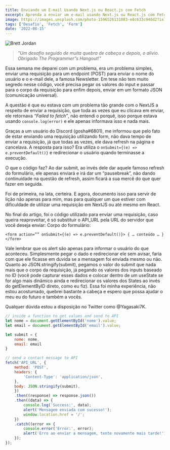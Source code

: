 ```yaml
---
title: Enviando um E-mail Usando Next.js ou React.js com Fetch
excerpt: Aprenda a enviar um e-mail usando Next.js ou React.js com Fetch e evite o erro "Failed to fetch".
image: https://images.unsplash.com/photo-1596526131083-e8c633c948d2?ixlib=rb-4.0.3&ixid=MnwxMjA3fDB8MHxwaG90by1wYWdlfHx8fGVufDB8fHx8&auto=format&fit=crop&w=774&q=80
tags: ['Desafio', 'Fetch', 'Form']
date: '2022-08-15'
---
```


![](https://images.unsplash.com/photo-1596526131083-e8c633c948d2?ixlib=rb-4.0.3&ixid=MnwxMjA3fDB8MHxwaG90by1wYWdlfHx8fGVufDB8fHx8&auto=format&fit=crop&w=774&q=80 "Brett Jordan")

> _"Um desafio seguido de muita quebra de cabeça e depois, o alivio. Obrigado The Programmer”s Hangout!"_

Essa semana me deparei com um problema, era um problema simples, enviar uma requisição para um endpoint (POST) para enviar o nome do usuário e o e-mail dele, a famosa Newsletter. Em tese não tem muito segredo nesse código, você precisa pegar os valores do input e passar para o corpo da requisição para enfim depois, enviar em um formato JSON (comunicação universal).

A questão é que eu estava com um problema tão grande com o NextJS a respeito de enviar a requisição, que toda as vezes que eu clicava em enviar, ele retornava _“Failed to fetch”_, não entendi o porquê, isso porque estava usando `console.log(error)` e ele apenas informava isso e nada mais.

<!--truncate-->

Graças a um usuário do Discord (gosha#6801), me informou que pelo fato de estar enviando uma requisição utilizando form, não dava tempo de enviar a requisição, já que todas as vezes, ele dava refresh na página e cancelava. A resposta para isso? Era utiliza o `onSubmit={(e) => e.preventDefault()}` e redirecionar o usuário quando terminasse a execução.

O que o código faz? Ao dar submit, ao invés dele dar aquele famoso refresh do formulário, ele apenas enviará e irá dar um “pausebreak”, não dando continuidade na questão de refresh, assim ficará a sua mercê do que quer fazer em seguida.

Foi de primeira, na lata, certeira. E agora, documento isso para servir de lição não apenas para mim, mas para qualquer um que estiver com dificuldade de utilizar uma requisição em NextJS ou até mesmo em React.

No final do artigo, foi o código utilizado para enviar uma requisição, caso queira reaproveitar, é só substituir o API_URL pela URL do servidor que você deseja enviar: Corpo do formulário:

`<form action=”” onSubmit={(e) => e.preventDefault()}> { … conteúdo … } </form>`

Vale lembrar que os alert são apenas para informar o usuário do que aconteceu. Simplesmente pegar o dado e redirecionar ele sem avisar, faria com que ele ficasse em duvida se a mensagem foi enviada mesmo ou não. Quanto ao JSON.stringify(submit), pegamos o valor do submit que nada mais que o corpo da requisição, já pegando os valores dos inputs baseado no ID (você pode capturar esses dados e colocar dentro de um useState se for algo mais dinâmico ainda e redirecionar os valores dos States ao invés do getElementByID direto, como eu fiz). Essa foi minha experiência, não estou acostumado, quebrei bastante a cabeça e espero que possa ajudar o meu eu do futuro e também a vocês.

Qualquer dúvida estou a disposição no Twitter como @Yagasaki7K.

```js
// inside a function to get values and send to API
let nome = document.getElementById('nome').value;
let email = document.getElementById('email').value;

let submit = {
    nome: nome,
    email: email
}

// send a contact message to API
fetch('API_URL', {
    method: 'POST',
    headers: {
        'Content-Type': 'application/json',
    },
    body: JSON.stringify(submit),
    })
    .then((response) => response.json())
    .then((data) => {
        console.log('Success:', data);
        alert('Mensagem enviada com sucesso!');
        window.location.href = '/';
    })
    .catch((error => {
        console.error('Error:', error);
        alert('Erro ao enviar a mensagem, tente novamente mais tarde!');
    });
});
```
